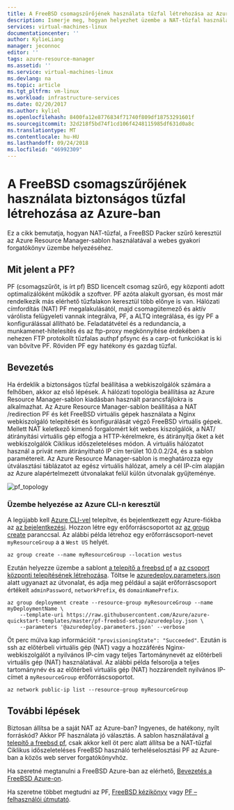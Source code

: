 ```yaml
---
title: A FreeBSD csomagszűrőjének használata tűzfal létrehozása az Azure-ban |} A Microsoft Docs
description: Ismerje meg, hogyan helyezhet üzembe a NAT-tűzfal használatával a FreeBSD PF az Azure-ban.
services: virtual-machines-linux
documentationcenter: ''
author: KylieLiang
manager: jeconnoc
editor: ''
tags: azure-resource-manager
ms.assetid: ''
ms.service: virtual-machines-linux
ms.devlang: na
ms.topic: article
ms.tgt_pltfrm: vm-linux
ms.workload: infrastructure-services
ms.date: 02/20/2017
ms.author: kyliel
ms.openlocfilehash: 8400fa12e8776834f71740f809df18753291601f
ms.sourcegitcommit: 32d218f5bd74f1cd106f4248115985df631d0a8c
ms.translationtype: MT
ms.contentlocale: hu-HU
ms.lasthandoff: 09/24/2018
ms.locfileid: "46992309"
---
```

# <a name="how-to-use-freebsds-packet-filter-to-create-a-secure-firewall-in-azure"></a>A FreeBSD csomagszűrőjének használata biztonságos tűzfal létrehozása az Azure-ban
Ez a cikk bemutatja, hogyan NAT-tűzfal, a FreeBSD Packer szűrő keresztül az Azure Resource Manager-sablon használatával a webes gyakori forgatókönyv üzembe helyezéséhez.

## <a name="what-is-pf"></a>Mit jelent a PF?
PF (csomagszűrőt, is írt pf) BSD licencelt csomag szűrő, egy központi adott optimalizálóként működik a szoftver. PF azóta alakult gyorsan, és most már rendelkezik más elérhető tűzfalakon keresztül több előnye is van. Hálózati címfordítás (NAT) PF megalakulásától, majd csomagütemező és aktív várólista felügyeleti vannak integrálva, PF, a ALTQ integrálása, és így PF a konfigurálással állítható be. Feladatátvétel és a redundancia, a munkamenet-hitelesítés és az ftp-proxy megkönnyítése érdekében a nehezen FTP protokollt tűzfalas authpf pfsync és a carp-ot funkciókat is ki van bővítve PF. Röviden PF egy hatékony és gazdag tűzfal. 

## <a name="get-started"></a>Bevezetés
Ha érdeklik a biztonságos tűzfal beállítása a webkiszolgálók számára a felhőben, akkor az első lépések. A hálózati topológia beállítása az Azure Resource Manager-sablon kiadásban használt parancsfájlokra is alkalmazhat.
Az Azure Resource Manager-sablon beállítása a NAT /redirection PF és két FreeBSD virtuális gépek használata a Nginx webkiszolgáló telepítését és konfigurálását végző FreeBSD virtuális gépek. Mellett NAT keletkező kimenő forgalomért két webes kiszolgálók, a NAT/átirányítási virtuális gép elfogja a HTTP-kérelmekre, és átirányítja őket a két webkiszolgálók Ciklikus időszeleteléses módon. A virtuális hálózatot használ a privát nem átirányítható IP cím terület 10.0.0.2/24, és a sablon paramétereit. Az Azure Resource Manager-sablon is meghatározza egy útválasztási táblázatot az egész virtuális hálózat, amely a cél IP-cím alapján az Azure alapértelmezett útvonalakat felül külön útvonalak gyűjteménye. 

![pf_topology](./media/freebsd-pf-nat/pf_topology.jpg)
    
### <a name="deploy-through-azure-cli"></a>Üzembe helyezése az Azure CLI-n keresztül
A legújabb kell [Azure CLI-vel](/cli/azure/install-az-cli2) telepítve, és bejelentkezett egy Azure-fiókba az [az bejelentkezési](/cli/azure/reference-index#az_login). Hozzon létre egy erőforráscsoportot az [az group create](/cli/azure/group#az_group_create) paranccsal. Az alábbi példa létrehoz egy erőforráscsoport-nevet `myResourceGroup` a a `West US` helyét.

```azurecli
az group create --name myResourceGroup --location westus
```

Ezután helyezze üzembe a sablont [a telepítő a freebsd pf](https://github.com/Azure/azure-quickstart-templates/tree/master/pf-freebsd-setup) a [az csoport központi telepítésének létrehozása](/cli/azure/group/deployment#az_group_deployment_create). Töltse le [azuredeploy.parameters.json](https://github.com/Azure/azure-quickstart-templates/blob/master/pf-freebsd-setup/azuredeploy.parameters.json) alatt ugyanazt az útvonalat, és adja meg például a saját erőforráscsoport értékeit `adminPassword`, `networkPrefix`, és `domainNamePrefix`. 

```azurecli
az group deployment create --resource-group myResourceGroup --name myDeploymentName \
    --template-uri https://raw.githubusercontent.com/Azure/azure-quickstart-templates/master/pf-freebsd-setup/azuredeploy.json \
    --parameters '@azuredeploy.parameters.json' --verbose
```

Öt perc múlva kap információit `"provisioningState": "Succeeded"`. Ezután is ssh az előtérbeli virtuális gép (NAT) vagy a hozzáférés Nginx-webkiszolgálót a nyilvános IP-cím vagy teljes Tartománynevét az előtérbeli virtuális gép (NAT) használatával. Az alábbi példa felsorolja a teljes tartománynév és az előtérbeli virtuális gép (NAT) hozzárendelt nyilvános IP-címet a `myResourceGroup` erőforráscsoportot. 

```azurecli
az network public-ip list --resource-group myResourceGroup
```
    
## <a name="next-steps"></a>További lépések
Biztosan állítsa be a saját NAT az Azure-ban? Ingyenes, de hatékony, nyílt forráskód? Akkor PF használata jó választás. A sablon használatával [a telepítő a freebsd pf](https://github.com/Azure/azure-quickstart-templates/tree/master/pf-freebsd-setup), csak akkor kell öt perc alatt állítsa be a NAT-tűzfal Ciklikus időszeleteléses FreeBSD használó terheléselosztási PF az Azure-ban a közös web server forgatókönyvhöz. 

Ha szeretné megtanulni a FreeBSD Azure-ban az elérhető, [Bevezetés a FreeBSD Azure-on](freebsd-intro-on-azure.md).

Ha szeretne többet megtudni az PF, [FreeBSD kézikönyv](https://www.freebsd.org/doc/handbook/firewalls-pf.html) vagy [PF – felhasználói útmutató](https://www.freebsd.org/doc/handbook/firewalls-pf.html).
